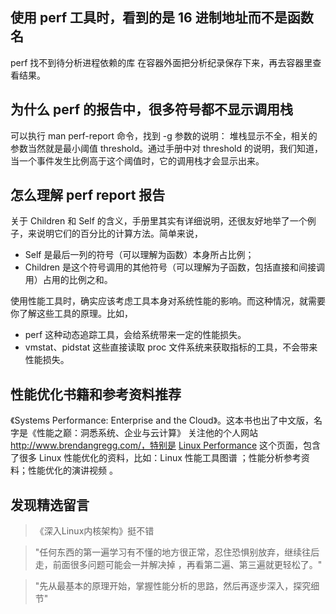 ## 使用 perf 工具时，看到的是 16 进制地址而不是函数名
perf 找不到待分析进程依赖的库
在容器外面把分析纪录保存下来，再去容器里查看结果。

## 为什么 perf 的报告中，很多符号都不显示调用栈
可以执行 man perf-report 命令，找到 -g 参数的说明：
堆栈显示不全，相关的参数当然就是最小阈值 threshold。通过手册中对 threshold 的说明，我们知道，当一个事件发生比例高于这个阈值时，它的调用栈才会显示出来。

## 怎么理解 perf report 报告
关于 Children 和 Self 的含义，手册里其实有详细说明，还很友好地举了一个例子，来说明它们的百分比的计算方法。简单来说，
* Self 是最后一列的符号（可以理解为函数）本身所占比例；
* Children 是这个符号调用的其他符号（可以理解为子函数，包括直接和间接调用）占用的比例之和。

使用性能工具时，确实应该考虑工具本身对系统性能的影响。而这种情况，就需要你了解这些工具的原理。比如，
* perf 这种动态追踪工具，会给系统带来一定的性能损失。
* vmstat、pidstat 这些直接读取 proc 文件系统来获取指标的工具，不会带来性能损失。

## 性能优化书籍和参考资料推荐
《Systems Performance: Enterprise and the Cloud》。这本书也出了中文版，名字是《性能之巅：洞悉系统、企业与云计算》
关注他的个人网站 http://www.brendangregg.com/，特别是 [Linux Performance](http://www.brendangregg.com/linuxperf.html) 这个页面，包含了很多 Linux 性能优化的资料，比如：Linux 性能工具图谱 ；性能分析参考资料；性能优化的演讲视频 。

## 发现精选留言

>《深入Linux内核架构》挺不错

>"任何东西的第一遍学习有不懂的地方很正常，忍住恐惧别放弃，继续往后走，前面很多问题可能会一并解决掉 ，再看第二遍、第三遍就更轻松了。"

>"先从最基本的原理开始，掌握性能分析的思路，然后再逐步深入，探究细节"

